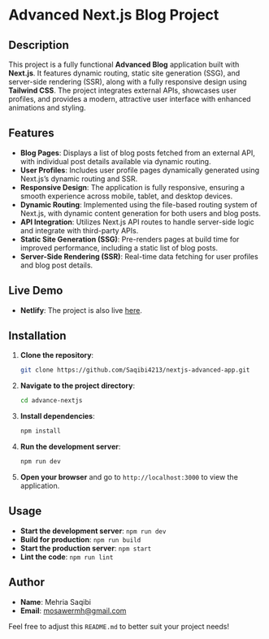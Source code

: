 # Advanced Next.js Blog Project

## Description

This project is a fully functional **Advanced Blog** application built with **Next.js**. It features dynamic routing, static site generation (SSG), and server-side rendering (SSR), along with a fully responsive design using **Tailwind CSS**. The project integrates external APIs, showcases user profiles, and provides a modern, attractive user interface with enhanced animations and styling.

## Features

- **Blog Pages**: Displays a list of blog posts fetched from an external API, with individual post details available via dynamic routing.
- **User Profiles**: Includes user profile pages dynamically generated using Next.js’s dynamic routing and SSR.
- **Responsive Design**: The application is fully responsive, ensuring a smooth experience across mobile, tablet, and desktop devices.
- **Dynamic Routing**: Implemented using the file-based routing system of Next.js, with dynamic content generation for both users and blog posts.
- **API Integration**: Utilizes Next.js API routes to handle server-side logic and integrate with third-party APIs.
- **Static Site Generation (SSG)**: Pre-renders pages at build time for improved performance, including a static list of blog posts.
- **Server-Side Rendering (SSR)**: Real-time data fetching for user profiles and blog post details.

## Live Demo
- **Netlify**: The project is also live [here](https://deploy-preview-1--startling-pastelito-d20bff.netlify.app/).

## Installation

1. **Clone the repository**:

    ```bash
    git clone https://github.com/Saqibi4213/nextjs-advanced-app.git
    ```

2. **Navigate to the project directory**:

    ```bash
    cd advance-nextjs
    ```

3. **Install dependencies**:

    ```bash
    npm install
    ```

4. **Run the development server**:

    ```bash
    npm run dev
    ```

5. **Open your browser** and go to `http://localhost:3000` to view the application.

## Usage

- **Start the development server**: `npm run dev`
- **Build for production**: `npm run build`
- **Start the production server**: `npm start`
- **Lint the code**: `npm run lint`

## Author

- **Name**: Mehria Saqibi
- **Email**: [mosawermh@gmail.com](mailto:mosawermh@gmail.com)

Feel free to adjust this `README.md` to better suit your project needs!
